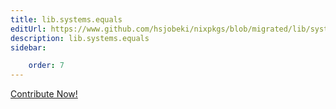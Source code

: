 ```yaml
---
title: lib.systems.equals
editUrl: https://www.github.com/hsjobeki/nixpkgs/blob/migrated/lib/systems/default.nix#L28C8
description: lib.systems.equals
sidebar:

    order: 7
---
```


<a href="https://www.github.com/hsjobeki/nixpkgs/blob/migrated/lib/systems/default.nix#L28C8">Contribute Now!</a>



